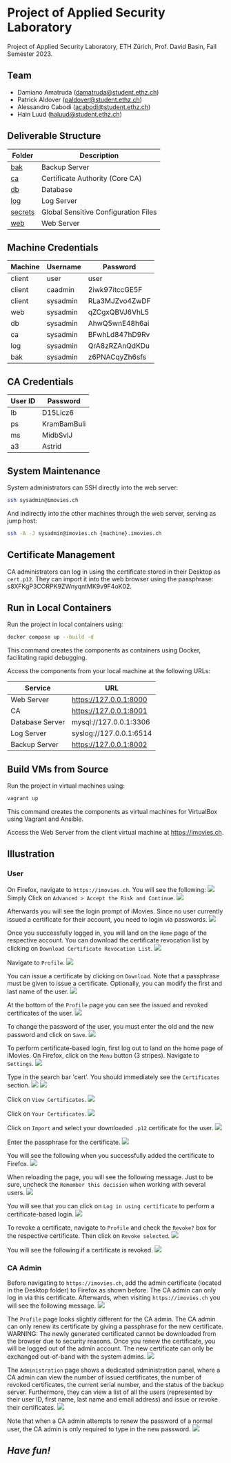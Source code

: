 # Project of Applied Security Laboratory

Project of Applied Security Laboratory, ETH Zürich, Prof. David Basin, Fall Semester 2023.

## Team

- Damiano Amatruda (<damatruda@student.ethz.ch>)
- Patrick Aldover (<paldover@student.ethz.ch>)
- Alessandro Cabodi (<acabodi@student.ethz.ch>)
- Hain Luud (<haluud@student.ethz.ch>)

## Deliverable Structure

| Folder | Description |
|---|---|
| [bak](./bak) | Backup Server |
| [ca](./ca) | Certificate Authority (Core CA) |
| [db](./db) | Database |
| [log](./log) | Log Server |
| [secrets](./secrets) | Global Sensitive Configuration Files |
| [web](./web) | Web Server |

## Machine Credentials

| Machine | Username | Password |
|---|---|---|
| client | user | user |
| client | caadmin | 2iwk97itccGE5F |
| client | sysadmin | RLa3MJZvo4ZwDF |
| web | sysadmin | qZCgxQBVJ6VhL5 |
| db | sysadmin | AhwQ5wnE48h6ai |
| ca | sysadmin | BFwhLd847hD9Rv |
| log | sysadmin | QrA8zRZAnQdKDu |
| bak | sysadmin | z6PNACqyZh6sfs |

## CA Credentials

| User ID | Password |
|---|---|
| lb | D15Licz6 |
| ps | KramBamBuli |
| ms | MidbSvlJ |
| a3 | Astrid |

## System Maintenance

System administrators can SSH directly into the web server:

```bash
ssh sysadmin@imovies.ch
```

And indirectly into the other machines through the web server, serving as jump host:

```bash
ssh -A -J sysadmin@imovies.ch {machine}.imovies.ch
```

## Certificate Management

CA administrators can log in using the certificate stored in their Desktop as `cert.p12`. They can import it into the web browser using the passphrase: s8XFKgP3CORPK9ZWnyqntMK9v9F4oK02.

## Run in Local Containers

Run the project in local containers using:

```bash
docker compose up --build -d
```

This command creates the components as containers using Docker, facilitating rapid debugging.

Access the components from your local machine at the following URLs:

| Service | URL |
|---|---|
| Web Server | <https://127.0.0.1:8000> |
| CA | <https://127.0.0.1:8001> |
| Database Server | mysql://127.0.0.1:3306 |
| Log Server | syslog://127.0.0.1:6514 |
| Backup Server | <https://127.0.0.1:8002> |

## Build VMs from Source

Run the project in virtual machines using:

```bash
vagrant up
```

This command creates the components as virtual machines for VirtualBox using Vagrant and Ansible.

Access the Web Server from the client virtual machine at <https://imovies.ch>.

## Illustration
### User
On Firefox, navigate to `https://imovies.ch`. You will see the following:
![](images/client_1.png)
Simply Click on `Advanced > Accept the Risk and Continue`.
![](images/client_2.png)

Afterwards you will see the login prompt of iMovies.
Since no user currently issued a certificate for their account, you need to login via passwords.
![](images/client_4.png)

Once you successfully logged in, you will land on the `Home` page of the respective account.
You can download the certificate revocation list by clicking on `Download Certificate Revocation List`.
![](images/client_27.png)

Navigate to `Profile`.
![](images/client_6.png)

You can issue a certificate by clicking on `Download`. Note that a passphrase must be given to issue a certificate. Optionally, you can modify the first and last name of the user.
![](images/client_8.png)

At the bottom of the `Profile` page you can see the issued and revoked certificates of the user.
![](images/client_9.png)

To change the password of the user, you must enter the old and the new password and click on `Save`.
![](images/client_10.png)

To perform certificate-based login, first log out to land on the home page of iMovies. On Firefox, click on the `Menu` button (3 stripes). Navigate to `Settings`.
![](images/client_13.png)

Type in the search bar 'cert'. You should immediately see the `Certificates` section.
![](images/client_14.png)
![](images/client_15.png)

Click on `View Certificates`.
![](images/client_16.png)

Click on `Your Certificates`.
![](images/client_17.png)

Click on `Import` and select your downloaded `.p12` certificate for the user.
![](images/client_18.png)

Enter the passphrase for the certificate.
![](images/client_20.png)

You will see the following when you successfully added the certificate to Firefox.
![](images/client_21.png)

When reloading the page, you will see the following message. Just to be sure, uncheck the `Remember this decision` when working with several users.
![](images/client_22.png)

You will see that you can click on `Log in using certificate` to perform a certificate-based login.
![](images/client_23.png)

To revoke a certificate, navigate to `Profile` and check the `Revoke?` box for the respective certificate. Then click on `Revoke selected`.
![](images/client_24.png)

You will see the following if a certificate is revoked.
![](images/client_26.png)

### CA Admin
Before navigating to `https://imovies.ch`, add the admin certificate (located in the Desktop folder) to Firefox as shown before. The CA admin can only log in via this certificate. Afterwards, when visiting   `https://imovies.ch` you will see the following message.
![](images/admin_1.png)

The `Profile` page looks slightly different for the CA admin. The CA admin can only renew its certificate by giving a passphrase for the new certificate. WARNING: The newly generated certificated cannot be downloaded from the browser due to security reasons. Once you renew the certificate, you will be logged out of the admin account. The new certificate can only be exchanged out-of-band with the system admins.
![](images/admin_2.png)

The `Administration` page shows a dedicated administration panel, where a CA admin can
view the number of issued certificates, the number of revoked certificates,
the current serial number, and the status of the backup server. Furthermore, they can view a list of all the users (represented by their user ID, first name, last name and email address) and issue or revoke their certificates.
![](images/admin_3.png)

Note that when a CA admin attempts to renew the password of a normal user, the CA admin is only required to type in the new password.
![](images/admin_4.png)

## *Have fun!*
